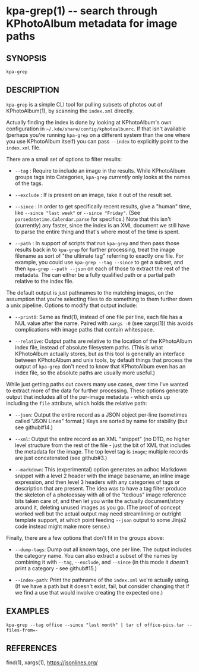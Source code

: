 # kpa-grep(1) -- search through KPhotoAlbum metadata for image paths

## SYNOPSIS

`kpa-grep` <flags>

## DESCRIPTION

`kpa-grep` is a simple CLI tool for pulling subsets of photos out of
KPhotoAlbum(1), by scanning the `index.xml` directly.

Actually finding the index is done by looking at KPhotoAlbum's own
configuration in `~/.kde/share/config/kphotoalbumrc`.  If that isn't
available (perhaps you're running `kpa-grep` on a different system
than the one where you use KPhotoAlbum itself) you can pass `--index`
<file> to explicitly point to the `index.xml` file.

There are a small set of options to filter results:

  * `--tag` <tagname>:
    Require <tagname> to include an image in the results.  While
    KPhotoAlbum groups tags into Categories, `kpa-grep` *currently* only
    looks at the names of the tags.
    
  * `--exclude` <tagname>:
    If <tagname> is present on an image, take it out of the result
    set.
    
  * `--since` <time>:
    In order to get specifically recent results, give a "human" time,
    like `--since "last week"` or `--since "Friday"`.  (See
    `parsedatetime.Calendar.parse` for specifics.)  Note that this
    isn't (currently) any faster, since the index is an XML document
    we still have to parse the entire thing and that's where most of
    the time is spent.

  * `--path` <filename>:
    In support of scripts that run `kpa-grep` and then pass those
    results back in to `kpa-grep` for further processing, treat the
    image filename as sort of "the ultimate tag" referring to exactly
    one file. For example, you could use `kpa-grep --tag --since` to
    get a subset, and then `kpa-grep --path --json` on each of those
    to extract the rest of the metadata.  The <filename> can either be
    a fully qualified path or a partial path relative to the index
    file.

The default output is just pathnames to the matching images, on the
assumption that you're selecting files to do something to them further
down a unix pipeline.  Options to modify that output include:

  * `--print0`:
    Same as find(1), instead of one file per line, each file has a NUL
    value after the name.  Paired with `xargs -0` (see xargs(1)) this
    avoids complications with image paths that contain whitespace.
    
  * `--relative`:
    Output paths are relative to the location of the KPhotoAlbum index
    file, instead of absolute filesystem paths.  (This is what
    KPhotoAlbum actually stores, but as this tool is generally an
    interface between KPhotoAlbum and unix tools, by default things
    that process the output of `kpa-grep` don't need to know that
    KPhotoAlbum even has an index file, so the absolute paths are
    usually more useful.)
    
While just getting paths out covers many use cases, over time I've
wanted to extract more of the data for further processing.  These
options generate output that includes all of the per-image metadata -
which ends up including the `file` attribute, which holds the relative
path:

  * `--json`:
    Output the entire record as a JSON object per-line (sometimes
    called "JSON Lines" format.) Keys are sorted by name for stability
    (but see github#14.)
    
  * `--xml`:
    Output the entire record as an XML "snippet" (no DTD, no higher
    level structure from the rest of the file - just the bit of XML
    that includes the metadata for the image. The top level tag is
    `image`; multiple records are just concatenated (see github#3.)
    
  * `--markdown`:
    This (experimental) option generates an adhoc Markdown snippet
    with a level 2 header with the image basename, an inline image
    expression, and then level 3 headers with any categories of tags
    or description that are present.  The idea was to have a tag
    filter produce the skeleton of a photoessay with all of the
    "tedious" image reference bits taken care of, and then let you
    write the actually document/story around it, deleting unused
    images as you go.  (The proof of concept worked well but the
    actual output may need streamlining or outright template support,
    at which point feeding `--json` output to some Jinja2 code instead
    might make more sense.)
    
Finally, there are a few options that don't fit in the groups above:

  * `--dump-tags`:
    Dump out all known tags, one per line.  The output includes the
    category name.  You can also extract a subset of the names by
    combining it with `--tag`, `--exclude`, and `--since` (in this
    mode it *doesn't* print a category - see github#15.)

  * `--index-path`:
    Print the pathname of the `index.xml` we're actually using.  (If
    we have a path but it doesn't exist, fail, but consider changing
    that if we find a use that would involve creating the expected one.)

## EXAMPLES

`kpa-grep --tag office --since "last month" | tar cf office-pics.tar --files-from=-`

## REFERENCES

find(1), xargs(1), https://jsonlines.org/
